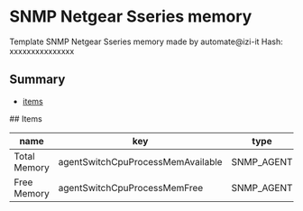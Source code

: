 # SNMP Netgear Sseries memory
Template SNMP Netgear Sseries memory made by automate@izi-it
Hash: xxxxxxxxxxxxxxx
## Summary
* [items](#items)

<a name="items" />
## Items

| name | key | type |
| ------------- |------------- |------------- |
| Total Memory | agentSwitchCpuProcessMemAvailable | SNMP_AGENT |
| Free Memory | agentSwitchCpuProcessMemFree | SNMP_AGENT |
